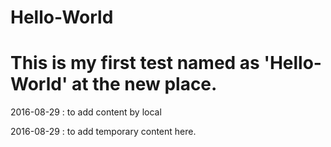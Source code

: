 # Hello-World
This is my first test named as 'Hello-World' at the new place.
==================================================================
2016-08-29 : to add content by local

2016-08-29 : to add temporary content here.


